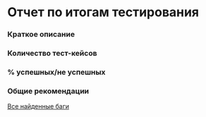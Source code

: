 # Отчет по итогам тестирования

### Краткое описание

### Количество тест-кейсов

### % успешных/не успешных

### Общие рекомендации

[Все найденные баги]()





